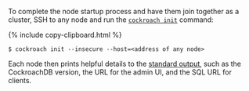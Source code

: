 To complete the node startup process and have them join together as a cluster, SSH to any node and run the [`cockroach init`](initialize-a-cluster.html) command:

{% include copy-clipboard.html %}
~~~ shell
$ cockroach init --insecure --host=<address of any node>
~~~

Each node then prints helpful details to the [standard output](start-a-node.html#standard-output), such as the CockroachDB version, the URL for the admin UI, and the SQL URL for clients.
